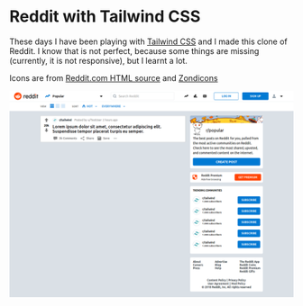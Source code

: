 # Reddit with Tailwind CSS
These days I have been playing with [Tailwind CSS](https://tailwindcss.com/) and I made this clone of Reddit. I know that is not perfect, because some things are missing (currently, it is not responsive), but I learnt a lot.

Icons are from [Reddit.com HTML source](https://www.reddit.com) and [Zondicons](http://www.zondicons.com/)


![Screenshot](screenshot.png)